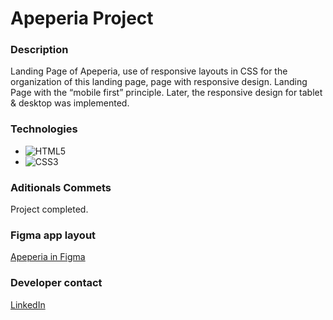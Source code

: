 # Apeperia Project

### Description

Landing Page of Apeperia, use of responsive layouts in CSS for the organization of this landing page, page with responsive design. Landing Page with the “mobile first” principle. Later, the responsive design for tablet & desktop was implemented.

### Technologies

- ![HTML5](https://img.shields.io/badge/html5-%23E34F26.svg?style=for-the-badge&logo=html5&logoColor=white)
- ![CSS3](https://img.shields.io/badge/css3-%231572B6.svg?style=for-the-badge&logo=css3&logoColor=white)

### Aditionals Commets

Project completed.

### Figma app layout

[Apeperia in Figma](https://www.figma.com/file/InV4SCprrdKMfVfn1wmz7z/WebPage---Appeperia?node-id=0%3A1&t=hiN9BK48rrR8l8Oj-1)

### Developer contact

[LinkedIn](https://www.linkedin.com/in/k3yjey-dev/)

